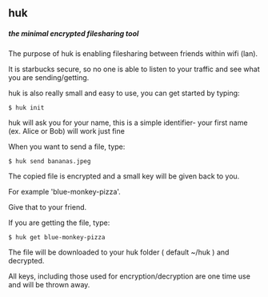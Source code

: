 ## huk
##### the minimal encrypted filesharing tool

The purpose of huk is enabling filesharing between friends within wifi (lan).

It is starbucks secure, so no one is able to listen to your traffic and see what you are sending/getting.

huk is also really small and easy to use, you can get started by typing:

`$ huk init`

huk will ask you for your name, this is a simple identifier- your first name (ex. Alice or Bob) will work just fine

When you want to send a file, type:

`$ huk send bananas.jpeg`

The copied file is encrypted and a small key will be given back to you.

For example 'blue-monkey-pizza'.

Give that to your friend.

If you are getting the file, type:

`$ huk get blue-monkey-pizza`

The file will be downloaded to your huk folder ( default ~/huk ) and decrypted.

All keys, including those used for encryption/decryption are one time use and will be thrown away.
